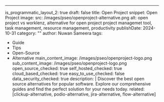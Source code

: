 ---
is_programmatic_layout_2: true
draft: false
title: Open Project
snippet: Open Project
image:
  src: /images/pseo/openproject-alternative.png
  alt: open project vs worklenz, alternative for open project project managemet tool, task management, resource management, productivity
publishDate: 2024-10-31
category: ""
author: Nuwan Sameera
tags:
  - Guide
  - Tips
  - Open-Source
  - Alternative
main_content_image: /images/pseo/openproject-logo.png
sub_content_image: /images/pseo/openproject-logo.png
open_source_checked: true
self_hosted_checked: true
cloud_based_checked: true
easy_to_use_checked: false
data_security_checked: true
description: |
   Discover the best open source alternatives for popular software. Explore our comprehensive guides and find the perfect solution for your needs today.
related: [clickup-alternative, podio-alternative, jira-alternative, flow-alternative]